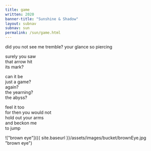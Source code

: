 ```yaml
---
title: game
written: 2020
banner-title: "Sunshine & Shadow" 
layout: subnav
subnav: sun
permalink: /sun/game.html
---
```


<div class="poem">
did you not see  
me tremble?  
your glance  
so piercing  

surely you saw  
that arrow hit  
its mark?  

can it be  
just a game?  
again?  
the yearning?  
the abyss?  

feel it too  
for then you would not  
hold out your arms  
and beckon me  
to jump  
</div>

!["brown eye"]({{ site.baseurl }}/assets/images/bucket/brownEye.jpg "brown eye")  
